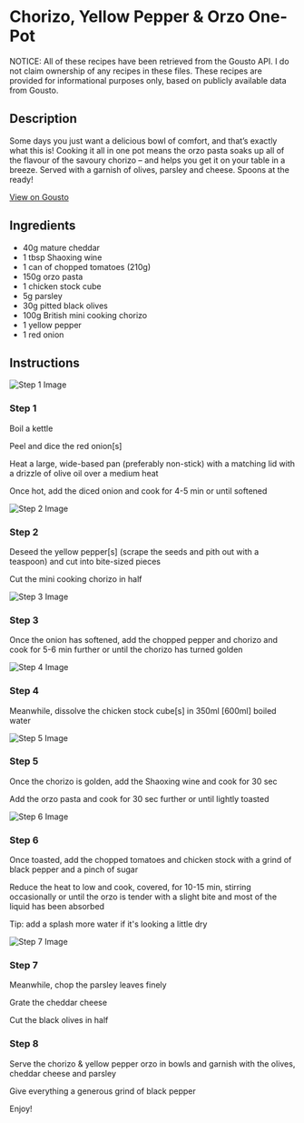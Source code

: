 # Chorizo, Yellow Pepper & Orzo One-Pot

NOTICE: All of these recipes have been retrieved from the Gousto API. I do not claim ownership of any recipes in these files. These recipes are provided for informational purposes only, based on publicly available data from Gousto.

## Description

Some days you just want a delicious bowl of comfort, and that’s exactly what this is! Cooking it all in one pot means the orzo pasta soaks up all of the flavour of the savoury chorizo – and helps you get it on your table in a breeze. Served with a garnish of olives, parsley and cheese. Spoons at the ready!

[View on Gousto](https://www.gousto.co.uk/recipes/cookbook/chorizo-yellow-pepper-orzo-one-pot)

## Ingredients

- 40g mature cheddar
- 1 tbsp Shaoxing wine
- 1 can of chopped tomatoes (210g)
- 150g orzo pasta
- 1 chicken stock cube
- 5g parsley
- 30g pitted black olives
- 100g British mini cooking chorizo 
- 1 yellow pepper
- 1 red onion

## Instructions

![Step 1 Image](https://production-media.gousto.co.uk/cms/recipe-step-image/1552.-step-1-x200.jpg)

### Step 1

Boil a kettle


Peel and dice the red onion<span class="text-danger">[s]</span>


Heat a large, wide-based pan (preferably non-stick) with a matching lid with a drizzle of olive oil over a medium heat


Once hot, add the diced onion and cook for 4-5 min or until softened

![Step 2 Image](https://production-media.gousto.co.uk/cms/recipe-step-image/1552.-step-2-x200.jpg)

### Step 2

Deseed the yellow pepper<span class="text-danger">[s]</span> (scrape the seeds and pith out with a teaspoon) and cut into bite-sized pieces


Cut the <span class="text-highlight">mini cooking chorizo in half</span>

![Step 3 Image](https://production-media.gousto.co.uk/cms/recipe-step-image/1552.-step-3-x200.jpg)

### Step 3

Once the onion has softened, add the chopped pepper and chorizo and cook for 5-6 min further or until the chorizo has turned golden

![Step 4 Image](https://production-media.gousto.co.uk/cms/recipe-step-image/1552.-step-4-x200.jpg)

### Step 4

Meanwhile, dissolve the chicken stock cube<span class="text-danger">[s]</span> in 350ml <span class="text-danger">[600ml]</span> boiled water

![Step 5 Image](https://production-media.gousto.co.uk/cms/recipe-step-image/1552.-step-5-x200.jpg)

### Step 5

Once the chorizo is golden, add the Shaoxing wine and cook for 30 sec


Add the orzo pasta and cook for 30 sec further or until lightly toasted

![Step 6 Image](https://production-media.gousto.co.uk/cms/recipe-step-image/1552.-step-6-x200.jpg)

### Step 6

Once toasted, add the chopped tomatoes and chicken stock with a grind of black pepper and a pinch of sugar 


Reduce the heat to low and cook, covered, for 10-15 min, stirring occasionally or until the orzo is tender with a slight bite and most of the liquid has been absorbed


Tip: add a splash more water if it's looking a little dry

![Step 7 Image](https://production-media.gousto.co.uk/cms/recipe-step-image/1552.-step-7-x200.jpg)

### Step 7

Meanwhile, chop the parsley leaves finely


Grate the cheddar cheese


Cut the black olives in half

### Step 8

Serve the chorizo &amp; yellow pepper orzo in bowls and garnish with the olives, cheddar cheese and parsley


Give everything a generous grind of black pepper


Enjoy!

